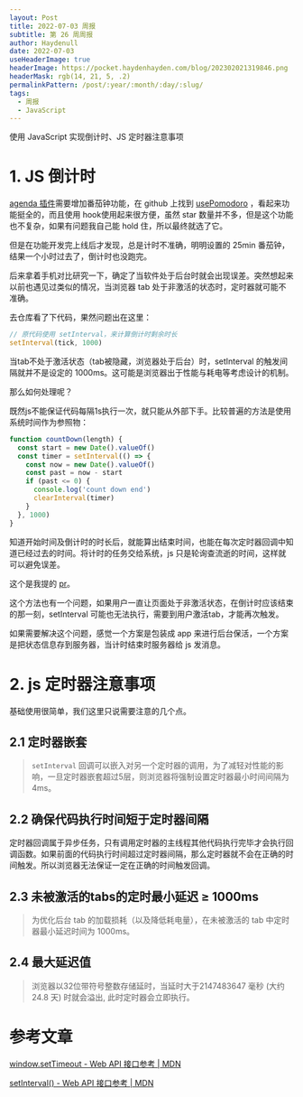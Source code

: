 ```yaml
---
layout: Post
title: 2022-07-03 周报
subtitle: 第 26 周周报
author: Haydenull
date: 2022-07-03
useHeaderImage: true
headerImage: https://pocket.haydenhayden.com/blog/202302021319846.png
headerMask: rgb(14, 21, 5, .2)
permalinkPattern: /post/:year/:month/:day/:slug/
tags:
  - 周报
  - JavaScript
---
```


使用 JavaScript 实现倒计时、JS 定时器注意事项

<!-- more -->

# 1. JS 倒计时

[agenda 插件](https://github.com/haydenull/logseq-plugin-agenda)需要增加番茄钟功能，在 github 上找到 [usePomodoro](https://github.com/kacgrzes/use-pomodoro) ，看起来功能挺全的，而且使用 hook使用起来很方便，虽然 star 数量并不多，但是这个功能也不复杂，如果有问题我自己能 hold 住，所以最终就选了它。

但是在功能开发完上线后才发现，总是计时不准确，明明设置的 25min 番茄钟，结果一个小时过去了，倒计时也没跑完。

后来拿着手机对比研究一下，确定了当软件处于后台时就会出现误差。突然想起来以前也遇见过类似的情况，当浏览器 tab 处于非激活的状态时，定时器就可能不准确。

去仓库看了下代码，果然问题出在这里：

```jsx
// 原代码使用 setInterval，来计算倒计时剩余时长
setInterval(tick, 1000)
```

当tab不处于激活状态（tab被隐藏，浏览器处于后台）时，setInterval 的触发间隔就并不是设定的 1000ms。这可能是浏览器出于性能与耗电等考虑设计的机制。

那么如何处理呢？

既然js不能保证代码每隔1s执行一次，就只能从外部下手。比较普遍的方法是使用系统时间作为参照物：

```jsx
function countDown(length) {
  const start = new Date().valueOf()
  const timer = setInterval(() => {
    const now = new Date().valueOf()
    const past = now - start
    if (past <= 0) {
      console.log('count down end')
      clearInterval(timer)
    }
  }, 1000)
}
```

知道开始时间及倒计时的时长后，就能算出结束时间，也能在每次定时器回调中知道已经过去的时间。将计时的任务交给系统，js 只是轮询查流逝的时间，这样就可以避免误差。

这个是我提的 [pr](https://github.com/kacgrzes/use-pomodoro/pull/2/files)。

这个方法也有一个问题，如果用户一直让页面处于非激活状态，在倒计时应该结束的那一刻，setInterval 可能也无法执行，需要到用户激活tab，才能再次触发。

如果需要解决这个问题，感觉一个方案是包装成 app 来进行后台保活，一个方案是把状态信息存到服务器，当计时结束时服务器给 js 发消息。

# 2. js 定时器注意事项

基础使用很简单，我们这里只说需要注意的几个点。

## 2.1 定时器嵌套

> `setInterval` 回调可以嵌入对另一个定时器的调用，为了减轻对性能的影响，一旦定时器嵌套超过5层，则浏览器将强制设置定时器最小时间间隔为 4ms。

## 2.2 确保代码执行时间短于定时器间隔

定时器回调属于异步任务，只有调用定时器的主线程其他代码执行完毕才会执行回调函数。如果前面的代码执行时间超过定时器间隔，那么定时器就不会在正确的时间触发。所以浏览器无法保证一定在正确的时间触发回调。

## 2.3 未被激活的tabs的定时最小延迟 ≥ 1000ms

> 为优化后台 tab 的加载损耗（以及降低耗电量），在未被激活的 tab 中定时器最小延迟时间为 1000ms。

## 2.4 最大延迟值

> 浏览器以32位带符号整数存储延时，当延时大于2147483647 毫秒 (大约 24.8 天) 时就会溢出, 此时定时器会立即执行。

# 参考文章

[window.setTimeout - Web API 接口参考 | MDN](https://developer.mozilla.org/zh-CN/docs/Web/API/setTimeout#%E5%A4%87%E6%B3%A8)

[setInterval() - Web API 接口参考 | MDN](https://developer.mozilla.org/zh-CN/docs/Web/API/setInterval#%E4%BD%BF%E7%94%A8%E5%A4%87%E6%B3%A8)